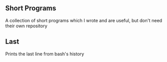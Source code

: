 Short Programs
---

A collection of short programs which I wrote and are useful, but don't need their own repository

Last
---
Prints the last line from bash's history


